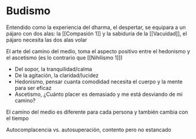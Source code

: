 # Budismo
Entendido como la experiencia del dharma, el despertar, se equipara a un pájaro con dos alas: la [[Compasión 1]] y la sabiduría de la [[Vacuidad]], el pájaro necesita las dos alas volar

El arte del camino del medio, toma el aspecto positivo entre el hedonismo y el ascetismo (es lo contrario que [[Nihilismo 1]])
- Del sopor, la tranquilidad/calma
- De la agitación, la claridad/lucidez
- Hedonismo, pensar cuanta comodidad necesita el cuerpo y la mente para ser eficaz
- Ascetismo, ¿Cuánto placer es demasiado y me está desviando de mi camino?

El camino del medio es diferente para cada persona y también cambia con el tiempo

Autocomplacencia vs. autosuperación, contento pero no estancado